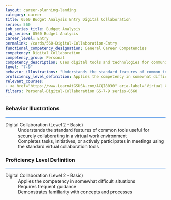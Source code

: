 ```yaml
---
layout: career-planning-landing
category: career
title: 0560 Budget Analysis Entry Digital Collaboration
series: 560
job_series_title: Budget Analysis
job_series: 0560 Budget Analysis
career_level: Entry
permalink: /cards/560-Digital-Collaboration-Entry
functional_competency_designation: General Career Competencies
competency: Digital Collaboration
competency_group: Personal
competency_description: Uses digital tools and technologies for communication, knowledge-sharing, and collaborative processes; works with others to construct and create resources and knowledge, or provide services, in a digital environment.
level: "7-9"
behavior_illustrations: "Understands the standard features of common tools useful for securely collaborating in a virtual work environment ? Completes tasks, initiatives, or actively participates in meetings using the standard virtual collaboration tools"
proficiency_level_definition: Applies the competency in somewhat difficult situations ? Requires frequent guidance ? Demonstrates familiarity with concepts and processes
relevant_courses: 
- <a href="https://www.LearnAtGSUSA.com/ACQI8030" aria-label="Virtual Contract Management (ACQI8030) - https://www.LearnAtGSUSA.com/ACQI8030">Virtual Contract Management (ACQI8030)</a>, GSU
filters: Personal-Digital-Collaboration GS-7-9 series-0560
---
```


<div class="desktop:grid-col-6 margin-y-3">
  <div class="border-top-2 bg-white padding-3 shadow-5 height-full members-hover border-1px button-border border-top-blue radius-lg card-text-color">
    <h3>Behavior Illustrations</h3>
    <hr style="background-color: #1b74e0 !important;"/>
    <dl class="text-base card-content-color"><dt>Digital Collaboration (Level 2 - Basic)</dt><dd>Understands the standard features of common tools useful for securely collaborating in a virtual work environment </dd><dd> Completes tasks, initiatives, or actively participates in meetings using the standard virtual collaboration tools</dd></dl>
  </div>
</div>
<div class="desktop:grid-col-6 margin-y-3">
  <div class="border-top-2 bg-white padding-3 shadow-5 height-full members-hover border-1px button-border border-top-blue radius-lg card-text-color">
    <h3>Proficiency Level Definition</h3>
     <hr style="background-color: #1b74e0 !important;"/>
    <dl class="text-base card-content-color"><dt>Digital Collaboration (Level 2 - Basic)</dt><dd>Applies the competency in somewhat difficult situations </dd><dd> Requires frequent guidance </dd><dd> Demonstrates familiarity with concepts and processes</dd></dl>
  </div>
</div>